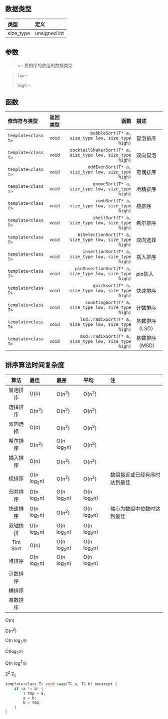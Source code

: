 ## 数据类型
| 类型 |  定义  |
|:--------|:------|
| size_type| unsigned int |

## 参数
> `a` - 要排序的数组的数据类型

> `low` - 

> `high` -

## 函数
| 修饰符与类型 | 返回类型 | 函数 | 描述 |
|:----------|:-- |-----:|:------|
| `template<class T>` | `void` | `        bubbleSort(T* a, size_type low, size_type high)` | 冒泡排序 |
| `template<class T>` | `void` | `cocktailShakerSort(T* a, size_type low, size_type high)` | 双向冒泡 |
| `template<class T>` | `void` | `       oddEvenSort(T* a, size_type low, size_type high)` | 奇偶排序 |
| `template<class T>` | `void` | `         gnomeSort(T* a, size_type low, size_type high)` | 地精排序 |
| `template<class T>` | `void` | `          combSort(T* a, size_type low, size_type high)` | 梳排序 |
| `template<class T>` | `void` | `         shellSort(T* a, size_type low, size_type high)` | 希尔排序 |
| `template<class T>` | `void` | `   biSelectionSort(T* a, size_type low, size_type high)` | 双向选择 |
| `template<class T>` | `void` | `     insertionSort(T* a, size_type low, size_type high)` | 插入排序 |
| `template<class T>` | `void` | `  pinInsertionSort(T* a, size_type low, size_type high)` | pin插入 |
| `template<class T>` | `void` | `         quicksort(T* a, size_type low, size_type high)` | 快速排序 |
| `template<class T>` | `void` | `      countingSort(T* a, size_type low, size_type high)` | 计数排序 |
| `template<class T>` | `void` | `    lsd::radixSort(T* a, size_type low, size_type high)` | 基数排序（LSD） |
| `template<class T>` | `void` | `    msd::radixSort(T* a, size_type low, size_type high)` | 基数排序（MSD） |

## 排序算法时间复杂度
| 算法 | 最佳 | 最差 | 平均 | 注 |
|:--:|:-|:-|:-|:-|
| 冒泡排序 | O(n) | O(n<sup>2</sup>) | O(n<sup>2</sup>) |
| 选择排序 | O(n<sup>2</sup>) | O(n<sup>2</sup>) | O(n<sup>2</sup>) |
| 双向选择 | O(n) | O(n<sup>2</sup>) | O(n<sup>2</sup>) |
| 希尔排序   | O(n<sup>2</sup>) | O(n log<sub>2</sub>n) | O(n<sup>2</sup>) |
| 插入排序 |  O(n) | O(n<sup>2</sup>) | O(n<sup>2</sup>) |
| 梳排序 | O(n log<sub>2</sub>n) | O(n<sup>2</sup>) | O(n<sup>2</sup>) | 数组接近或已经有序时达到最佳 |
| 归并排序 | O(n log<sub>2</sub>n) | O(n log<sub>2</sub>n) | O(n log<sub>2</sub>n) |
| 快速排序 | O(n log<sub>2</sub>n) | O(n<sup>2</sup>) | O(n log<sub>2</sub>n) | 轴心为数组中位数时达到最佳 |
| 双轴快排 | O(n log<sub>2</sub>n) | O(n log<sub>2</sub>n) | O(n log<sub>2</sub>n) |
| Tim Sort | O(n) | O(n log<sub>2</sub>n) | O(n log<sub>2</sub>n) |
| 堆排序 | O(n log<sub>2</sub>n) | O(n log<sub>2</sub>n) | O(n log<sub>2</sub>n) |
| 计数排序 |  | | |
| 桶排序 ||||
| 基数排序||||

O(n)

O(n<sup>2</sup>)

O(n log<sub>2</sub>n)

O(log<sub>2</sub>n)

O(n log<sup>2</sup>n)

2<sup>2</sup>
2<sub>2</sub>
```C
template<class T> void swap(T& a, T& b) noexcept {
    if (a != b) {
        T tmp = a;
        a = b;
        b = tmp;
    }
}
```

